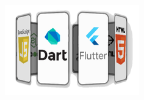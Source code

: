 <a href="https://ecorbero.github.io">
<center>
   <img alt="Portfolios" src="https://raw.githubusercontent.com/ecorbero/ecorbero.github.io/main/assets/assets/Captura.PNG"
   width=350" height="235">
</center>
</a>

